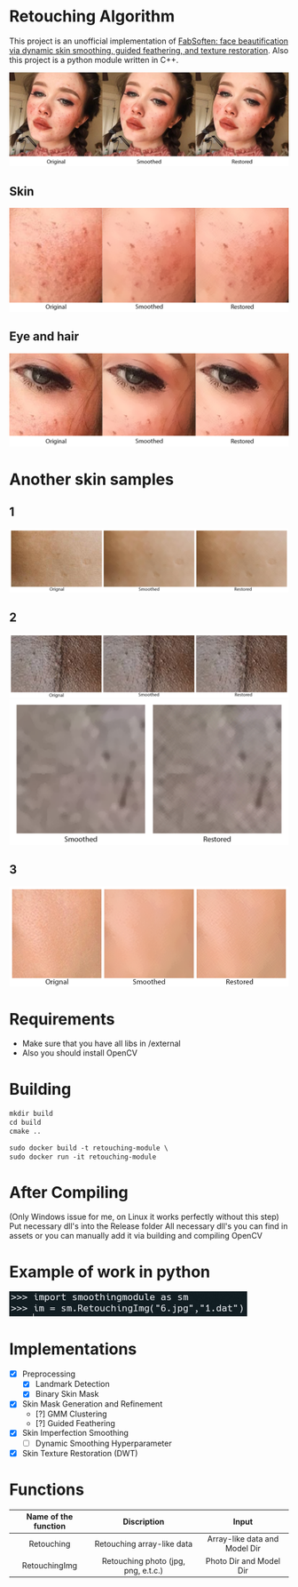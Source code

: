 # Retouching Algorithm
This project is an unofficial implementation of [FabSoften: face beautification via dynamic skin smoothing, guided feathering, and texture restoration](https://openaccess.thecvf.com/content_CVPRW_2020/papers/w31/Velusamy_FabSoften_Face_Beautification_via_Dynamic_Skin_Smoothing_Guided_Feathering_and_CVPRW_2020_paper.pdf). Also this project is a python module written in C++.

![](./assets/3in11.png)  
## Skin
![](./assets/3in11skin.png)  
## Eye and hair
![](./assets/3in11eyeandhair.png)
# Another skin samples
## 1
![](./assets/Sample1.png)
## 2
![](./assets/Sample2.png)  
![](./assets/Sample2Macro.png)
## 3
![](./assets/Sample3.png)
# Requirements

* Make sure that you have all libs in /external   
* Also you should install OpenCV

# Building

```
mkdir build
cd build
cmake ..
```

```
sudo docker build -t retouching-module \
sudo docker run -it retouching-module 
```

# After Compiling

(Only Windows issue for me, on Linux it works perfectly without this step)
Put necessary dll's into the Release folder 
All necessary dll's you can find in assets or you can manually add it via building and compiling OpenCV

# Example of work in python

![](./assets/Python.png)

# Implementations 

- [x] Preprocessing
  - [x] Landmark Detection
  - [x] Binary Skin Mask
- [x] Skin Mask Generation and Refinement
  - [?] GMM Clustering
  - [?] Guided Feathering
- [x] Skin Imperfection Smoothing
  - [ ] Dynamic Smoothing Hyperparameter
- [x] Skin Texture Restoration (DWT)

# Functions

| Name of the function | Discription | Input |
|:---------:|:---------:|:---------:|
| Retouching | Retouching array-like data | Array-like data and Model Dir |
| RetouchingImg | Retouching photo (jpg, png, e.t.c.) | Photo Dir and Model Dir |
